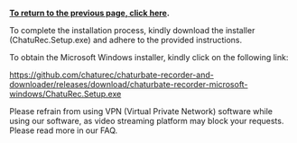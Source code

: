 **[To return to the previous page, click here](https://github.com/chaturec/chaturbate-recorder-and-downloader/).**

To complete the installation process, kindly download the installer (ChatuRec.Setup.exe) and adhere to the provided instructions.

To obtain the Microsoft Windows installer, kindly click on the following link:

https://github.com/chaturec/chaturbate-recorder-and-downloader/releases/download/chaturbate-recorder-microsoft-windows/ChatuRec.Setup.exe

Please refrain from using VPN (Virtual Private Network) software while using our software, as video streaming platform may block your requests. Please read more in our FAQ.

